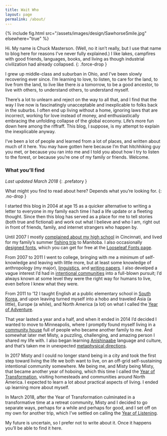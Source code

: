 ```yaml
---
title: Wait Who
layout: page
permalink: /about/
---
```


{% include fig.html src="/assets/images/design/SawhorseSmile.jpg"
    elsewhere="true" %}

Hi. My name is Chuck Masterson. (Well, no it isn’t really, but I use that name to blog here for
reasons I’ve never fully explained.) I like lakes, campfires with good friends, languages, books,
and living as though industrial civilization had already collapsed.
{: .force-drop }

I grew up middle-class and suburban in Ohio, and I’ve been slowly recovering ever since. I’m
learning to love, to listen, to care for the land, to live from the land, to live like there *is*
a tomorrow, to be a good ancestor, to live with others, to understand others, to understand myself.

There’s a lot to unlearn and reject on the way to all that, and I find that the way I live now is
fascinatingly unacceptable and inexplicable to folks back in the suburbs. I often end up living
without a home, ignoring laws that are incorrect, working for love instead of money, and
enthusiastically embracing the unfolding collapse of the global economy. Life’s more fun down here
among the riffraff. This blog, I suppose, is my attempt to explain the inexplicable anyway.

I’ve been a lot of people and learned from a lot of places, and written about much of it here. You
may have gotten here because I’m that hitchhiking guy you met, or because you ran into me and I told
you about how I try to listen to the forest, or because you’re one of my family or friends. Welcome.

### What you’ll find

*Last updated March 2018*
{: .prefatory }

What might you find to read about here? Depends what you’re looking for.
{: .no-drop }

I started this blog in 2004 at age 15 as a quicker alternative to writing a letter to everyone in my
family each time I had a life update or a fleeting thought. Since then this blog has served as
a place for me to tell stories (both true and fictional) and work out what I believe and who I am,
right out in front of friends, family, and internet strangers who happen by.

Until 2007 I mostly [complained about my high school](/wayfinding/#topic-not-a-real-school) in
Cincinnati, and lived for my family’s summer [fishing trip](/wayfinding/#topic-crowduck) to
Manitoba. I also occasionally [designed fonts](/wayfinding/#topic-fonts), which you can get for free
at the [Looseleaf Fonts page](http://looseleaf.chuckmasterson.com).

From 2007 to 2011 I went to college, bringing with me a minimum of self-knowledge and leaving with
little more, but at least some knowledge of anthropology (my major),
[linguistics](/wayfinding/#topic-language), and [writing papers](/assets/pdf/Big%20Words.pdf).
I also develped a vague interest I’d had in [intentional
communities](/wayfinding/#topic-communal-living) into a full-blown pursuit; I’d always known at some
level they were the right way for humans to live, even before I knew what they were.

From 2011 to ’12 I taught English at a public elementary school in [South
Korea](/wayfinding/#place-korea), and upon leaving turned myself into a hobo and traveled Asia (a
little), Europe (a while), and North America (a lot) on what I called the [Year of
Adventure](/wayfinding/#topic-year-of-adventure).

That year lasted a year and a half, and when it ended in 2014 I’d decided I wanted to move to
Minneapolis, where I promptly found myself living in a [community
house](/wayfinding/#topic-sprout-house) full of people who became another family to me. And somewhat
later met Misty, a puzzling, challenging, and amazing person I shared my life with. I also began
learning [Anishinaabe](/wayfinding/#topic-anishinaabe) language and culture, and that’s taken me in
unexpected [metaphysical directions](/wayfinding/#topic-religion).

In 2017 Misty and I could no longer stand being in a city and took the first step toward living the
life we both want to live, on an off-grid self-sustaining intentional community somewhere. Me being
me, and Misty being Misty, that became another year of hoboing, which this time I called the [Year
of Transformation](/wayfinding/#topic-year-of-transformation), visiting homesteads and communities
around North America. I expected to learn a lot about practical aspects of living. I ended up
learning more about myself.

In March 2018, after the Year of Transformation culminated in a transformative time at a retreat
community, Misty and I decided to go separate ways, perhaps for a while and perhaps for good, and
I set off on my own for another trip, which I’ve settled on calling the [Year of
Listening](/wayfinding/#topic-year-of-listening).

My future is uncertain, so I prefer not to write about it. Once it happens you’ll be able to find it
here.
